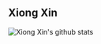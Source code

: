 ##  Xiong Xin

![Xiong Xin's github stats](https://github-readme-stats.vercel.app/api?username=leonaxiongxin&show_icons=true&theme=radical)

<!--
**leonaxiongxin/leonaxiongxin** is a ✨ _special_ ✨ repository because its `README.md` (this file) appears on your GitHub profile.

Here are some ideas to get you started:

- 🔭 I’m currently working on ...
- 🌱 I’m currently learning ...
- 👯 I’m looking to collaborate on ...
- 🤔 I’m looking for help with ...
- 💬 Ask me about ...
- 📫 How to reach me: ...
- 😄 Pronouns: ...
- ⚡ Fun fact: ...
-->

